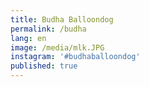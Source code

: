 ```yaml
---
title: Budha Balloondog
permalink: /budha
lang: en
image: /media/mlk.JPG
instagram: '#budhaballoondog'
published: true
---
```


